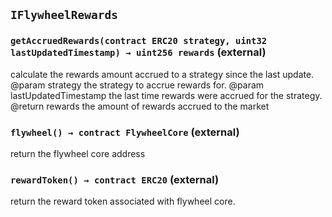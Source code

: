 ## `IFlywheelRewards`






### `getAccruedRewards(contract ERC20 strategy, uint32 lastUpdatedTimestamp) → uint256 rewards` (external)

calculate the rewards amount accrued to a strategy since the last update.
     @param strategy the strategy to accrue rewards for.
     @param lastUpdatedTimestamp the last time rewards were accrued for the strategy.
     @return rewards the amount of rewards accrued to the market



### `flywheel() → contract FlywheelCore` (external)

return the flywheel core address



### `rewardToken() → contract ERC20` (external)

return the reward token associated with flywheel core.






